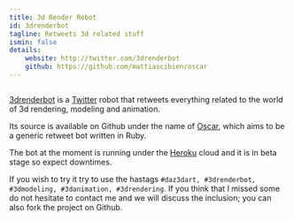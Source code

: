 ```yaml
---
title: 3d Render Robot
id: 3drenderbot
tagline: Retweets 3d related stuff
ismin: false
details:
    website: http://twitter.com/3drenderbot
    github: https://github.com/mattiascibien/oscar
---
```


<img data-src="//res.cloudinary.com/mattiascibien/image/upload/w_auto/v1445348773/shot-20151020-2029-8zjgkk_xoxrra.png" 
class="img-responsive cld-responsive" />

[3drenderbot](http://twitter.com/3drenderbot) is a [Twitter](http://twitter.com) robot that retweets everything
related to the world of 3d rendering, modeling and animation.

Its source is available on Github under the name of [Oscar](https://github.com/mattiascibien/oscar), which
aims to be a generic retweet bot written in Ruby.

The bot at the moment is running under the [Heroku](https://heroku.com/) cloud and it is in beta stage
so expect downtimes.

If you wish to try it try to use the hastags `#daz3dart, #3drenderbot, #3dmodeling, #3danimation, #3drendering`.
If you think that I missed some do not hesitate to contact me and we will discuss the inclusion; you can also
fork the project on Github.